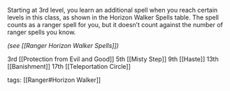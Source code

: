 Starting at 3rd level, you learn an additional spell when you reach certain levels in this class, as shown in the Horizon Walker Spells table. The spell counts as a ranger spell for you, but it doesn’t count against the number of ranger spells you know.

*(see [[Ranger Horizon Walker Spells]])*

3rd		[[Protection from Evil and Good]]
5th		[[Misty Step]]
9th		[[Haste]]
13th	[[Banishment]]
17th	[[Teleportation Circle]]

tags: [[Ranger#Horizon Walker]]